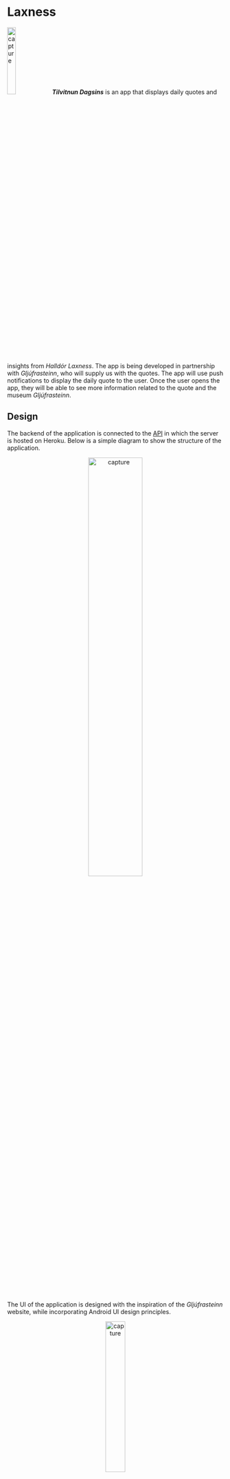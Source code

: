 # Laxness
<img width="20%" alt="capture" src="https://user-images.githubusercontent.com/19761446/38313302-3fabbe08-3813-11e8-93e3-e4f6f8a78ae5.PNG"> ***Tilvitnun Dagsins*** is an app that displays daily quotes and insights from *Halldór Laxness*. The app is being developed in partnership with *Gljúfrasteinn*, who will supply us with the quotes. The app will use push notifications to display the daily quote to the user. Once the user opens the app, they will be able to see more information related to the quote and the museum *Gljúfrasteinn*.
 
 ## Design
 The backend of the application is connected to the [API](https://github.com/mimiqkz/laxnessapi) in which the server is hosted on Heroku.
 Below is a simple diagram to show the structure of the application.
 <p align="center">
  <img width="50%" alt="capture" src="https://user-images.githubusercontent.com/19761446/38315377-e2e76b5e-3817-11e8-9d1f-db8c5d0dd3ba.jpg">
 </p>
 
The UI of the application is designed with the inspiration of the *Gljúfrasteinn* website, while incorporating Android UI design principles.

 <p align="center">
  <img width="30%" alt="capture" src="https://user-images.githubusercontent.com/19761446/38314410-a405af6a-3815-11e8-8348-d5c85804d191.png">
 </p>
  
 ## Team roles
 Agile Coach: [Gunnar Marel Ólafsson](https://github.com/gunnarmarel) <br> 
 Business Manager: [Alexandra Mjöll Young](https://github.com/flexayoung) <br>
 Code and Design Manager: [Nu Phan Quynh Do](https://github.com/mimiqkz/) <br>
 Maintainer and Project Sponsor: [Alexander Freyr Sveinsson](https://github.com/zurgur/) <br>
 

